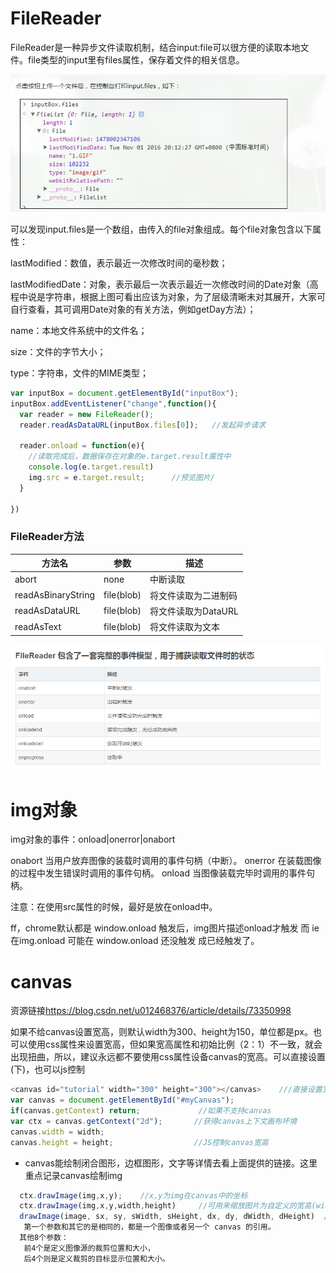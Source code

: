 # FileReader

FileReader是一种异步文件读取机制，结合input:file可以很方便的读取本地文件。file类型的input里有files属性，保存着文件的相关信息。

 ![file_detail](images\file_detail.png)

可以发现input.files是一个数组，由传入的file对象组成。每个file对象包含以下属性：

lastModified：数值，表示最近一次修改时间的毫秒数；

lastModifiedDate：对象，表示最后一次表示最近一次修改时间的Date对象（高程中说是字符串，根据上图可看出应该为对象，为了层级清晰未对其展开，大家可自行查看，其可调用Date对象的有关方法，例如getDay方法）；

name：本地文件系统中的文件名；

size：文件的字节大小；

type：字符串，文件的MIME类型；

```javascript
var inputBox = document.getElementById("inputBox");
inputBox.addEventListener("change",function(){
  var reader = new FileReader();
  reader.readAsDataURL(inputBox.files[0]);   //发起异步请求
  
  reader.onload = function(e){
    //读取完成后，数据保存在对象的e.target.result属性中
    console.log(e.target.result)
    img.src = e.target.result;      //预览图片/
  }
  
})
```

 ### FileReader方法

| 方法名                | 参数         | 描述            |
| ------------------ | ---------- | ------------- |
| abort              | none       | 中断读取          |
| readAsBinaryString | file(blob) | 将文件读取为二进制码    |
| readAsDataURL      | file(blob) | 将文件读取为DataURL |
| readAsText         | file(blob) | 将文件读取为文本      |

![FileReader事件模型](images\FileReader事件模型.png)

# img对象

img对象的事件：onload|onerror|onabort

onabort    当用户放弃图像的装载时调用的事件句柄（中断）。
onerror    在装载图像的过程中发生错误时调用的事件句柄。
onload     当图像装载完毕时调用的事件句柄。

注意：在使用src属性的时候，最好是放在onload中。

ff，chrome默认都是 window.onload 触发后，img图片描述onload才触发
而 ie 在img.onload 可能在 window.onload 还没触发 成已经触发了。



# canvas

资源链接<https://blog.csdn.net/u012468376/article/details/73350998>

如果不给canvas设置宽高，则默认width为300、height为150，单位都是px。也可以使用css属性来设置宽高，但如果宽高属性和初始比例（2：1）不一致，就会出现扭曲，所以，建议永远都不要使用css属性设备canvas的宽高。可以直接设置(下)，也可以js控制

```javascript
<canvas id="tutorial" width="300" height="300"></canvas>    ///直接设置宽高
var canvas = document.getElementById("#myCanvas");
if(canvas.getContext) return;             //如果不支持canvas
var ctx = canvas.getContext("2d");       //获得canvas上下文画布坏境
canvas.width = width;
canvas.height = height;                  //JS控制canvas宽高
```

+ canvas能绘制闭合图形，边框图形，文字等详情去看上面提供的链接。这里重点记录canvas绘制img

```javascript
  ctx.drawImage(img,x,y);    //x,y为img在canvas中的坐标
  ctx.drawImage(img,x,y,width,height)     //可用来缩放图片为自定义的宽高(width,height)
  drawImage(image, sx, sy, sWidth, sHeight, dx, dy, dWidth, dHeight)  //裁剪
   第一个参数和其它的是相同的，都是一个图像或者另一个 canvas 的引用。
  其他8个参数：
   前4个是定义图像源的裁剪位置和大小，
   后4个则是定义裁剪的目标显示位置和大小。
  ```



  ​



